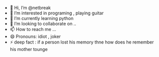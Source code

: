 - 👋 Hi, I’m @netbreak
- 👀 I’m interested in programing , playing guitar
- 🌱 I’m currently learning python 
- 💞️ I’m looking to collaborate on ..
- 📫 How to reach me ...
- 😄 Pronouns: idiot , joker 
- ⚡ deep fact : if a person lost his memory thne how does he remember his mother tounge 

<!---
netbreake/netbreake is a ✨ special ✨ repository because its `README.md` (this file) appears on your GitHub profile.
You can click the Preview link to take a look at your changes.
--->
